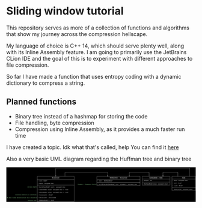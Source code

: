 # Sliding window tutorial

This repository serves as more of a collection of functions and algorithms that show my journey across the compression
hellscape.

My language of choice is C++ 14, which should serve plenty well, along with its Inline Assembly feature. I am going to
primarily use the JetBrains CLion IDE and the goal of this is to experiment with different approaches to file
compression.

So far I have made a function that uses entropy coding with a dynamic dictionary to compress a string.

## Planned functions

- Binary tree instead of a hashmap for storing the code
- File handling, byte compression
- Compression using Inline Assembly, as it provides a much faster run time

I have created a topic. Idk what that's called, help
You can find it [here](documentation/topic.md)

Also a very basic UML diagram regarding the Huffman tree and binary tree

![UML diagram](documentation/uml1.svg)